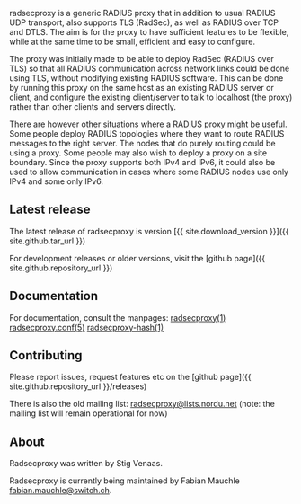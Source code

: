 radsecproxy is a generic RADIUS proxy that in addition to usual RADIUS UDP transport, also supports TLS (RadSec), as well as RADIUS over TCP and DTLS. The aim is for the proxy to have sufficient features to be flexible, while at the same time to be small, efficient and easy to configure.

The proxy was initially made to be able to deploy RadSec (RADIUS over TLS) so that all RADIUS communication across network links could be done using TLS, without modifying existing RADIUS software. This can be done by running this proxy on the same host as an existing RADIUS server or client, and configure the existing client/server to talk to localhost (the proxy) rather than other clients and servers directly.

There are however other situations where a RADIUS proxy might be useful. Some people deploy RADIUS topologies where they want to route RADIUS messages to the right server. The nodes that do purely routing could be using a proxy. Some people may also wish to deploy a proxy on a site boundary. Since the proxy supports both IPv4 and IPv6, it could also be used to allow communication in cases where some RADIUS nodes use only IPv4 and some only IPv6.

## Latest release

The latest release of radsecproxy is version [{{ site.download_version }}]({{ site.github.tar_url }})

For development releases or older versions, visit the [github page]({{ site.github.repository_url }})

## Documentation

For documentation, consult the manpages: [radsecproxy(1)](radsecproxy.html) [radsecproxy.conf(5)](radsecproxy.conf.html) [radsecproxy-hash(1)](radsecproxy-hash.html)

## Contributing

Please report issues, request features etc on the [github page]({{ site.github.repository_url }}/releases)

There is also the old mailing list: [radsecproxy@lists.nordu.net](mailto:radsecproxy@lists.nordu.net)
(note: the mailing list will remain operational for now)

## About

Radsecproxy was written by Stig Venaas.

Radsecproxy is currently being maintained by Fabian Mauchle
<fabian.mauchle@switch.ch>.
